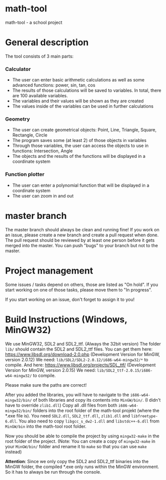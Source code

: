 # math-tool
math-tool - a school project

# General description
The tool consists of 3 main parts:

### Calculator
- The user can enter basic arithmetic calculations as well as some advanced functions: power, sin, tan, cos
- The results of those calculations will be saved to variables. In total, there are 100 available variables.
- The variables and their values will be shown as they are created
- The values inside of the variables can be used in further calculations

### Geometry
- The user can create geometrical objects: Point, Line, Triangle, Square, Rectangle, Circle
- The program saves some (at least 2) of those objects in variables
- Through those variables, the user can access the objects to use in functions: Intersection, Angle
- The objects and the results of the functions will be displayed in a coordinate system

### Function plotter
- The user can enter a polynomial function that will be displayed in a coordinate system
- The user can zoom in and out

# master branch
The master branch should always be clean and running fine!
If you work on an issue, please create a new branch and create a pull request when done.
The pull request should be reviewed by at least one person before it gets merged into the master.
You can push "bugs" to your branch but not to the master.

# Project management
Some issues / tasks depend on others, those are listed as "On hold".
If you start working on one of those tasks, please move them to "In progress".

If you start working on an issue, don't forget to assign it to you!

# Build Instructions (Windows, MinGW32)
We use MinGW32, SDL2 and SDL2_ttf. (Always the 32bit version)
The folder `lib/` should contain the SDL2 and SDL2_ttf files.
You can get them here: 
https://www.libsdl.org/download-2.0.php (Development Version for MinGW, version 2.0.12)
We need: `lib/SDL2/SDL2-2.0.12/i686-w64-mingw32/*` to compile.
And here:
https://www.libsdl.org/projects/SDL_ttf/ (Development Version for MinGW, version 2.0.15)
We need: `lib/SDL2_ttf-2.0.15/i686-w64-mingw32/` to compile.

Please make sure the paths are correct!

After you added the libraries, you will have to navigate to the `i686-w64-mingw32/bin/` of both libraries and copy its contents into `MinGW/bin/`.
(I didn't have to override `zlib1.dll`)
Copy all .dll files from both `i686-w64-mingw32/bin/` folders into the root folder of the math-tool projekt (where the *.exe file is). You need `SDL2.dll`, `SDL2_ttf.dll`, `zlib1.dll` and `libfreetype-6.dll`. You also need to copy `libgcc_s_dw2-1.dll` and `libstdc++-6.dll` from `MinGW/bin` into the math-tool root folder.

Now you should be able to compile the project by using `mingw32-make` in the root folder of the project.
(Note: You can create a copy of `mingw32-make` in your `MinGW/bin/` folder and rename it to `make` so that you can use `make` instead)

**Attention**: Since we only copy the SDL2 and SDL2_ttf binaries into the MinGW folder, the compiled *.exe only runs within the MinGW environment.
So it has to always be run through the console.
